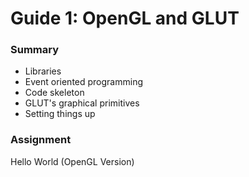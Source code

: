 # Guide 1: OpenGL and GLUT

### Summary

- Libraries
- Event oriented programming
- Code skeleton
- GLUT's graphical primitives
- Setting things up

### Assignment

Hello World (OpenGL Version)
